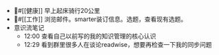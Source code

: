 - #[[健康]] 早上起床骑行20公里
- #[[工作]] 浏览邮件。smarter装订信息。选题，查看现有选题。
- 意识流笔记
    - 12:00 查看自己以前写的我的知识管理的核心认识
    - 12:29 看到群里很多人在谈论readwise，想要再检查一下我的同步问题
